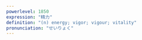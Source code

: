 ```yaml
---
powerlevel: 1850
expression: "精力"
definition: "(n) energy; vigor; vigour; vitality"
pronunciation: "せいりょく"
---
```

